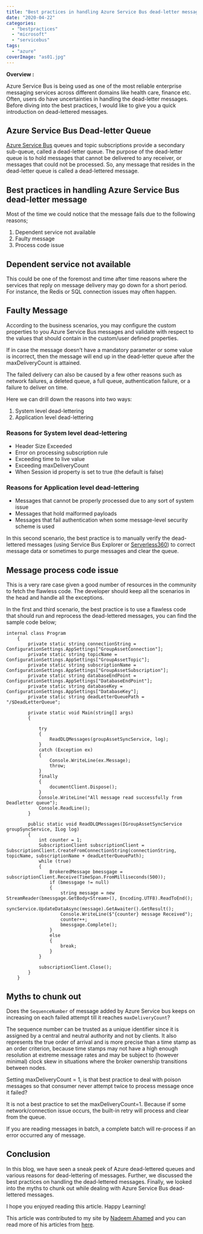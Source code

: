 ```yaml
---
title: "Best practices in handling Azure Service Bus dead-letter messages"
date: "2020-04-22"
categories: 
  - "bestpractices"
  - "microsoft"
  - "servicebus"
tags: 
  - "azure"
coverImage: "as01.jpg"
---
```


**Overview :** 

Azure Service Bus is being used as one of the most reliable enterprise messaging services across different domains like health care, finance etc. Often, users do have uncertainties in handling the dead-letter messages. Before diving into the best practices, I would like to give you a quick introduction on dead-lettered messages.

## Azure Service Bus Dead-letter Queue

[Azure Service Bus](https://www.serverless360.com/azure-service-bus) queues and topic subscriptions provide a secondary sub-queue, called a dead-letter queue. The purpose of the dead-letter queue is to hold messages that cannot be delivered to any receiver, or messages that could not be processed. So, any message that resides in the dead-letter queue is called a dead-lettered message.

## Best practices in handling Azure Service Bus dead-letter message

Most of the time we could notice that the message fails due to the following reasons;

1. Dependent service not available
2. Faulty message
3. Process code issue

## Dependent service not available

This could be one of the foremost and time after time reasons where the services that reply on message delivery may go down for a short period. For instance, the Redis or SQL connection issues may often happen.

## Faulty Message

According to the business scenarios, you may configure the custom properties to you Azure Service Bus messages and validate with respect to the values that should contain in the custom/user defined properties.

If in case the message doesn’t have a mandatory parameter or some value is incorrect, then the message will end up in the dead-letter queue after the maxDeliveryCount is attained.

The failed delivery can also be caused by a few other reasons such as network failures, a deleted queue, a full queue, authentication failure, or a failure to deliver on time.

Here we can drill down the reasons into two ways:

1. System level dead-lettering
2. Application level dead-lettering

### Reasons for System level dead-lettering

- Header Size Exceeded
- Error on processing subscription rule
- Exceeding time to live value
- Exceeding maxDeliveryCount
- When Session id property is set to true (the default is false)

### Reasons for Application level dead-lettering

- Messages that cannot be properly processed due to any sort of system issue
- Messages that hold malformed payloads
- Messages that fail authentication when some message-level security scheme is used

In this second scenario, the best practice is to manually verify the dead-lettered messages (using Service Bus Explorer or [Serverless360](https://www.serverless360.com/azure-service-bus-monitoring-management)) to correct message data or sometimes to purge messages and clear the queue.

## Message process code issue

This is a very rare case given a good number of resources in the community to fetch the flawless code. The developer should keep all the scenarios in the head and handle all the exceptions.

In the first and third scenario, the best practice is to use a flawless code that should run and reprocess the dead-lettered messages, you can find the sample code below;

```
internal class Program
    {
        private static string connectionString = ConfigurationSettings.AppSettings["GroupAssetConnection"];
        private static string topicName = ConfigurationSettings.AppSettings["GroupAssetTopic"];
        private static string subscriptionName = ConfigurationSettings.AppSettings["GroupAssetSubscription"];
        private static string databaseEndPoint = ConfigurationSettings.AppSettings["DatabaseEndPoint"];
        private static string databaseKey = ConfigurationSettings.AppSettings["DatabaseKey"];
        private static string deadLetterQueuePath = "/$DeadLetterQueue";

        private static void Main(string[] args)
        {

            try
            {
                ReadDLQMessages(groupAssetSyncService, log);
            }
            catch (Exception ex)
            {
                Console.WriteLine(ex.Message);
                throw;
            }
            finally
            {
                documentClient.Dispose();
            }
            Console.WriteLine("All message read successfully from Deadletter queue");
            Console.ReadLine();
        }

        public static void ReadDLQMessages(IGroupAssetSyncService groupSyncService, ILog log)
        {
            int counter = 1;
            SubscriptionClient subscriptionClient = SubscriptionClient.CreateFromConnectionString(connectionString, topicName, subscriptionName + deadLetterQueuePath);
            while (true)
            {
                BrokeredMessage bmessgage = subscriptionClient.Receive(TimeSpan.FromMilliseconds(500));
                if (bmessgage != null)
                {
                    string message = new StreamReader(bmessgage.GetBody<Stream>(), Encoding.UTF8).ReadToEnd();
                    syncService.UpdateDataAsync(message).GetAwaiter().GetResult();
                    Console.WriteLine($"{counter} message Received");
                    counter++;
                    bmessgage.Complete();
                }
                else
                {
                    break;
                }
            }

            subscriptionClient.Close();
        }
    }
```

## Myths to chunk out

Does the `SequenceNumber` of message added by Azure Service bus keeps on increasing on each failed attempt till it reaches `maxDeliveryCount`?

The sequence number can be trusted as a unique identifier since it is assigned by a central and neutral authority and not by clients. It also represents the true order of arrival and is more precise than a time stamp as an order criterion, because time stamps may not have a high enough resolution at extreme message rates and may be subject to (however minimal) clock skew in situations where the broker ownership transitions between nodes.

Setting maxDeliveryCount = 1, is that best practice to deal with poison messages so that consumer never attempt twice to process message once it failed?

It is not a best practice to set the maxDeliveryCount=1. Because if some network/connection issue occurs, the built-in retry will process and clear from the queue.

If you are reading messages in batch, a complete batch will re-process if an error occurred any of message.

## Conclusion

In this blog, we have seen a sneak peek of Azure dead-lettered queues and various reasons for dead-lettering of messages. Further, we discussed the best practices on handling the dead-lettered messages. Finally, we looked into the myths to chunk out while dealing with Azure Service Bus dead-lettered messages.

I hope you enjoyed reading this article. Happy Learning!

This article was contributed to my site by [Nadeem Ahamed](https://www.linkedin.com/in/nadeem-ahamed-r/) and you can read more of his articles from [here](https://www.serverless360.com/blog/author/nadeem).
